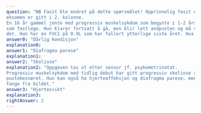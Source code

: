 ```yaml
---
question: "NB Fasit ble endret på dette spørsmålet! Opprinnelig fasit er markert med X, poengiving til
eksamen er gitt i 2. kolonne.
En 16 år gammel jente med progressiv muskelsykdom som begynte i 1-2 års alder ankommer deg
som fastlege. Hun klarer fortsatt å gå, men blir lett andpusten og må stoppe etter noen få meter pga.
det. Hun har en FVC1 på 0.9L som har fallert ytterlige siste året. Hva forårsaker hennes pustevansker?"
answer0: "Dårlig kondisjon"
explanation0:
answer1: "Diafragma parese"
explanation1:
answer2: "Skoliose"
explanation2: "Oppgaven tas ut etter sensur jf. psykometrinotat.
Progressiv muskelsykdom med tidlig debut har gitt progressiv skoliose som er årsaken til
pustebesværet. Hun kan også ha hjerteaffeksjon og diafragma parese, men disse blir ikke å
fange fra bildet."
answer3: "Hjertesvikt"
explanation3:
rightAnswer: 2
---
```

